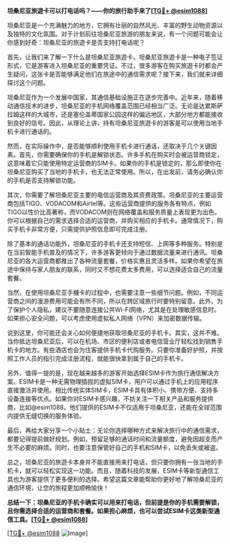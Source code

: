 **坦桑尼亚旅遊卡可以打电话吗？——你的旅行助手来了[[TG💪+ @esim1088](https://t.me/s/esim1088)]**

坦桑尼亚是一个充满魅力的地方，它拥有壮丽的自然风光、丰富的野生动物资源以及独特的文化氛围。对于计划前往坦桑尼亚旅游的朋友来说，有一个问题可能会让你感到好奇：坦桑尼亚的旅遊卡是否支持打电话呢？

首先，让我们来了解一下什么是坦桑尼亚旅遊卡。坦桑尼亚旅遊卡是一种电子签证形式，它是游客进入坦桑尼亚的重要凭证。不过，很多游客在购买旅遊卡时都会产生疑问，这张卡是否能够满足他们在旅途中的通信需求呢？接下来，我们就来详细探讨这个问题。

坦桑尼亚作为一个发展中国家，其通信基础设施正在逐步完善中。近年来，随着移动通信技术的进步，坦桑尼亚的手机网络覆盖范围已经相当广泛。无论是达累斯萨拉姆这样的大城市，还是塞伦盖蒂国家公园这样的偏远地区，大部分地方都能接收到良好的信号。因此，从理论上讲，持有坦桑尼亚旅遊卡的游客是可以使用当地手机卡进行通话的。

然而，在实际操作中，是否能够顺利使用手机卡进行通话，还取决于几个关键因素。首先，你需要确保你的手机是解锁状态。许多手机在购买时会被运营商锁定，这意味着它只能使用特定运营商的SIM卡。如果你的手机是锁定的，那么即使你在坦桑尼亚购买了当地的手机卡，也无法正常使用。所以，在出发前，请务必确认你的手机是否支持解锁功能。

其次，你需要了解坦桑尼亚主要的电信运营商及其资费政策。坦桑尼亚的主要运营商包括TIGO、VODACOM和Airtel等。这些运营商提供的服务各有特点，例如TIGO以性价比高著称，而VODACOM则在网络覆盖和服务质量上表现更为出色。你可以根据自己的需求选择合适的运营商，并购买相应的手机卡。通常情况下，购买手机卡非常方便，只需提供护照信息即可完成注册。

除了基本的通话功能外，坦桑尼亚的手机卡还支持短信、上网等多种服务。特别是在当前智能手机普及的情况下，许多游客更倾向于通过数据流量来进行通讯。坦桑尼亚的各大运营商都推出了各种流量套餐，价格实惠且灵活多样。如果你希望在旅途中保持与家人朋友的联系，同时又不想花费太多费用，可以选择适合自己的流量套餐。

当然，在使用坦桑尼亚手機卡的过程中，也需要注意一些细节问题。例如，不同运营商之间的漫游费用可能会有所不同，所以在跨区域旅行时要特别留意。此外，为了保护个人隐私，建议不要随意连接公共Wi-Fi网络，尤其是在处理敏感信息时。如果担心安全问题，可以考虑使用虚拟私人网络（VPN）来加密数据传输。

说到这里，你可能还会关心如何便捷地获取坦桑尼亚的手机卡。其实，这并不难。当你抵达坦桑尼亚后，可以在机场、市区的便利店或者电信营业厅轻松找到销售手机卡的地方。有些酒店也会为住客提供手机卡代购服务。只要你准备好护照，并按照工作人员的指引完成注册流程，就能很快拿到属于自己的手机卡。

另外，值得一提的是，现在越来越多的游客开始选择ESIM卡作为旅行通信解决方案。ESIM卡是一种无需物理插拔的虚拟SIM卡，用户可以通过手机上的应用程序直接激活并使用。相比传统实体SIM卡，ESIM卡具有体积小、携带方便、支持多设备连接等优点。如果你对ESIM卡感兴趣，不妨关注一下相关产品和服务提供商，比如@esim1088。他们提供的ESIM卡不仅适用于坦桑尼亚，还能在全球范围内提供无缝切换的服务体验。

最后，再给大家分享一个小贴士：无论你选择哪种方式来解决旅行中的通信需求，都要记得提前做好规划。例如，预留足够的通话时间和流量额度，避免因超支而产生不必要的麻烦。同时，也要注意保管好自己的手机和SIM卡，以免丢失或被盗。

总之，坦桑尼亚的旅遊卡本身并不能直接用来打电话，但只要你拥有一张当地的手机卡，就可以轻松实现这一功能。而且，随着科技的发展，ESIM卡等新型通信工具也为游客提供了更多便利的选择。希望这篇文章能帮助你更好地了解坦桑尼亚的通信环境，让您的旅程更加顺畅愉快！

**总结一下：坦桑尼亚的手机卡确实可以用来打电话，但前提是你的手机需要解锁，且你需选择合适的运营商和套餐。如果担心麻烦，也可以尝试ESIM卡这类新型通信工具。[[TG💪+ @esim1088](https://t.me/s/esim1088)]**

[[TG💪+ @esim1088](https://t.me/s/esim1088) ![Image](https://i.postimg.cc/4NQfJmqS/Snipaste-2025-05-13-00-14-12.png)]